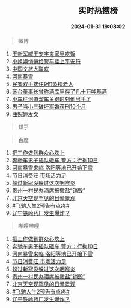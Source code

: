 <div align="center"><h2>实时热搜榜</h2><h4>2024-01-31 19:08:02</h4></div>

> 微博  

1. [王新军喊王安宇来家里吃饭](https://s.weibo.com/weibo?q=%23%E7%8E%8B%E6%96%B0%E5%86%9B%E5%96%8A%E7%8E%8B%E5%AE%89%E5%AE%87%E6%9D%A5%E5%AE%B6%E9%87%8C%E5%90%83%E9%A5%AD%23&t=31&band_rank=1&Refer=top)<br />
2. [小姐姐悄悄给警车挂上平安符](https://s.weibo.com/weibo?q=%23%E5%B0%8F%E5%A7%90%E5%A7%90%E6%82%84%E6%82%84%E7%BB%99%E8%AD%A6%E8%BD%A6%E6%8C%82%E4%B8%8A%E5%B9%B3%E5%AE%89%E7%AC%A6%23&t=31&band_rank=2&Refer=top)<br />
3. [中国文旅大联欢](https://s.weibo.com/weibo?q=%23%E4%B8%AD%E5%9B%BD%E6%96%87%E6%97%85%E5%A4%A7%E8%81%94%E6%AC%A2%23&t=31&band_rank=3&Refer=top)<br />
4. [河南暴雪](https://s.weibo.com/weibo?q=%E6%B2%B3%E5%8D%97%E6%9A%B4%E9%9B%AA&t=31&band_rank=4&Refer=top)<br />
5. [民警双手接住9旬坠楼老人](https://s.weibo.com/weibo?q=%23%E6%B0%91%E8%AD%A6%E5%8F%8C%E6%89%8B%E6%8E%A5%E4%BD%8F9%E6%97%AC%E5%9D%A0%E6%A5%BC%E8%80%81%E4%BA%BA%23&t=31&band_rank=5&Refer=top)<br />
6. [茅台董事长曾称酒库里存了几十万吨基酒](https://s.weibo.com/weibo?q=%23%E8%8C%85%E5%8F%B0%E8%91%A3%E4%BA%8B%E9%95%BF%E6%9B%BE%E7%A7%B0%E9%85%92%E5%BA%93%E9%87%8C%E5%AD%98%E4%BA%86%E5%87%A0%E5%8D%81%E4%B8%87%E5%90%A8%E5%9F%BA%E9%85%92%23&t=31&band_rank=6&Refer=top)<br />
7. [小车往河道溜车关键时刻他出手了](https://s.weibo.com/weibo?q=%23%E5%B0%8F%E8%BD%A6%E5%BE%80%E6%B2%B3%E9%81%93%E6%BA%9C%E8%BD%A6%E5%85%B3%E9%94%AE%E6%97%B6%E5%88%BB%E4%BB%96%E5%87%BA%E6%89%8B%E4%BA%86%23&t=31&band_rank=7&Refer=top)<br />
8. [男子当小三破坏军婚获刑10个月](https://s.weibo.com/weibo?q=%23%E7%94%B7%E5%AD%90%E5%BD%93%E5%B0%8F%E4%B8%89%E7%A0%B4%E5%9D%8F%E5%86%9B%E5%A9%9A%E8%8E%B7%E5%88%9110%E4%B8%AA%E6%9C%88%23&t=31&band_rank=8&Refer=top)<br />
9. [曲婉婷发文](https://s.weibo.com/weibo?q=%E6%9B%B2%E5%A9%89%E5%A9%B7%E5%8F%91%E6%96%87&t=31&band_rank=9&Refer=top)<br />

> 知乎  


> 百度  

1. [把工作做到群众心坎上](https://www.baidu.com/s?wd=%E6%8A%8A%E5%B7%A5%E4%BD%9C%E5%81%9A%E5%88%B0%E7%BE%A4%E4%BC%97%E5%BF%83%E5%9D%8E%E4%B8%8A&sa=fyb_news&rsv_dl=fyb_news)<br />
2. [奔驰车男子插队砸车 警方：行拘10日](https://www.baidu.com/s?wd=%E5%A5%94%E9%A9%B0%E8%BD%A6%E7%94%B7%E5%AD%90%E6%8F%92%E9%98%9F%E7%A0%B8%E8%BD%A6+%E8%AD%A6%E6%96%B9%EF%BC%9A%E8%A1%8C%E6%8B%9810%E6%97%A5&sa=fyb_news&rsv_dl=fyb_news)<br />
3. [河南暴雪来临 洛阳等地已开始下雪](https://www.baidu.com/s?wd=%E6%B2%B3%E5%8D%97%E6%9A%B4%E9%9B%AA%E6%9D%A5%E4%B8%B4+%E6%B4%9B%E9%98%B3%E7%AD%89%E5%9C%B0%E5%B7%B2%E5%BC%80%E5%A7%8B%E4%B8%8B%E9%9B%AA&sa=fyb_news&rsv_dl=fyb_news)<br />
4. [节日消费旺 市场活力足](https://www.baidu.com/s?wd=%E8%8A%82%E6%97%A5%E6%B6%88%E8%B4%B9%E6%97%BA+%E5%B8%82%E5%9C%BA%E6%B4%BB%E5%8A%9B%E8%B6%B3&sa=fyb_news&rsv_dl=fyb_news)<br />
5. [躲过新冠没躲过这次咽喉炎](https://www.baidu.com/s?wd=%E8%BA%B2%E8%BF%87%E6%96%B0%E5%86%A0%E6%B2%A1%E8%BA%B2%E8%BF%87%E8%BF%99%E6%AC%A1%E5%92%BD%E5%96%89%E7%82%8E&sa=fyb_news&rsv_dl=fyb_news)<br />
6. [贵州一村民办酒席被撒盐“销毁”](https://www.baidu.com/s?wd=%E8%B4%B5%E5%B7%9E%E4%B8%80%E6%9D%91%E6%B0%91%E5%8A%9E%E9%85%92%E5%B8%AD%E8%A2%AB%E6%92%92%E7%9B%90%E2%80%9C%E9%94%80%E6%AF%81%E2%80%9D&sa=fyb_news&rsv_dl=fyb_news)<br />
7. [北京天空现罕见的日晕景观](https://www.baidu.com/s?wd=%E5%8C%97%E4%BA%AC%E5%A4%A9%E7%A9%BA%E7%8E%B0%E7%BD%95%E8%A7%81%E7%9A%84%E6%97%A5%E6%99%95%E6%99%AF%E8%A7%82&sa=fyb_news&rsv_dl=fyb_news)<br />
8. [#飞驰人生2预告有点疼#](https://www.baidu.com/s?wd=%23%E9%A3%9E%E9%A9%B0%E4%BA%BA%E7%94%9F2%E9%A2%84%E5%91%8A%E6%9C%89%E7%82%B9%E7%96%BC%23&sa=fyb_news&rsv_dl=fyb_news)<br />
9. [辽宁铁岭药厂发生爆炸？](https://www.baidu.com/s?wd=%E8%BE%BD%E5%AE%81%E9%93%81%E5%B2%AD%E8%8D%AF%E5%8E%82%E5%8F%91%E7%94%9F%E7%88%86%E7%82%B8%EF%BC%9F&sa=fyb_news&rsv_dl=fyb_news)<br />

> 哔哩哔哩  

1. [把工作做到群众心坎上](https://www.baidu.com/s?wd=%E6%8A%8A%E5%B7%A5%E4%BD%9C%E5%81%9A%E5%88%B0%E7%BE%A4%E4%BC%97%E5%BF%83%E5%9D%8E%E4%B8%8A&sa=fyb_news&rsv_dl=fyb_news)<br />
2. [奔驰车男子插队砸车 警方：行拘10日](https://www.baidu.com/s?wd=%E5%A5%94%E9%A9%B0%E8%BD%A6%E7%94%B7%E5%AD%90%E6%8F%92%E9%98%9F%E7%A0%B8%E8%BD%A6+%E8%AD%A6%E6%96%B9%EF%BC%9A%E8%A1%8C%E6%8B%9810%E6%97%A5&sa=fyb_news&rsv_dl=fyb_news)<br />
3. [河南暴雪来临 洛阳等地已开始下雪](https://www.baidu.com/s?wd=%E6%B2%B3%E5%8D%97%E6%9A%B4%E9%9B%AA%E6%9D%A5%E4%B8%B4+%E6%B4%9B%E9%98%B3%E7%AD%89%E5%9C%B0%E5%B7%B2%E5%BC%80%E5%A7%8B%E4%B8%8B%E9%9B%AA&sa=fyb_news&rsv_dl=fyb_news)<br />
4. [节日消费旺 市场活力足](https://www.baidu.com/s?wd=%E8%8A%82%E6%97%A5%E6%B6%88%E8%B4%B9%E6%97%BA+%E5%B8%82%E5%9C%BA%E6%B4%BB%E5%8A%9B%E8%B6%B3&sa=fyb_news&rsv_dl=fyb_news)<br />
5. [躲过新冠没躲过这次咽喉炎](https://www.baidu.com/s?wd=%E8%BA%B2%E8%BF%87%E6%96%B0%E5%86%A0%E6%B2%A1%E8%BA%B2%E8%BF%87%E8%BF%99%E6%AC%A1%E5%92%BD%E5%96%89%E7%82%8E&sa=fyb_news&rsv_dl=fyb_news)<br />
6. [贵州一村民办酒席被撒盐“销毁”](https://www.baidu.com/s?wd=%E8%B4%B5%E5%B7%9E%E4%B8%80%E6%9D%91%E6%B0%91%E5%8A%9E%E9%85%92%E5%B8%AD%E8%A2%AB%E6%92%92%E7%9B%90%E2%80%9C%E9%94%80%E6%AF%81%E2%80%9D&sa=fyb_news&rsv_dl=fyb_news)<br />
7. [北京天空现罕见的日晕景观](https://www.baidu.com/s?wd=%E5%8C%97%E4%BA%AC%E5%A4%A9%E7%A9%BA%E7%8E%B0%E7%BD%95%E8%A7%81%E7%9A%84%E6%97%A5%E6%99%95%E6%99%AF%E8%A7%82&sa=fyb_news&rsv_dl=fyb_news)<br />
8. [#飞驰人生2预告有点疼#](https://www.baidu.com/s?wd=%23%E9%A3%9E%E9%A9%B0%E4%BA%BA%E7%94%9F2%E9%A2%84%E5%91%8A%E6%9C%89%E7%82%B9%E7%96%BC%23&sa=fyb_news&rsv_dl=fyb_news)<br />
9. [辽宁铁岭药厂发生爆炸？](https://www.baidu.com/s?wd=%E8%BE%BD%E5%AE%81%E9%93%81%E5%B2%AD%E8%8D%AF%E5%8E%82%E5%8F%91%E7%94%9F%E7%88%86%E7%82%B8%EF%BC%9F&sa=fyb_news&rsv_dl=fyb_news)<br />
